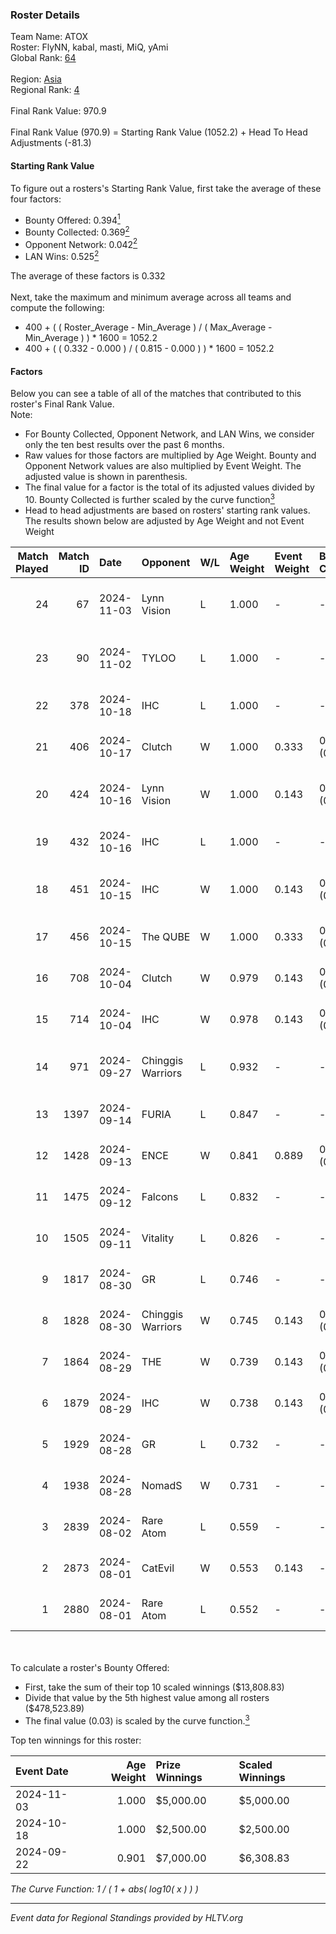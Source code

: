 ### Roster Details<br />
Team Name: ATOX<br />
Roster: FlyNN, kabal, masti, MiQ, yAmi<br />
Global Rank: [64](../../standings_global_2024_11_06.md)<br />
<br />
Region: [Asia]( ../../standings_asia_2024_11_06.md)<br />
Regional Rank: [4]( ../../standings_asia_2024_11_06.md)<br />
<br />
Final Rank Value:  970.9<br />
<br />
Final Rank Value (970.9) = Starting Rank Value (1052.2) + Head To Head Adjustments (-81.3)<br />

#### Starting Rank Value<br />
To figure out a rosters's Starting Rank Value, first take the average of these four factors:<br />
- Bounty Offered: 0.394[<sup>1</sup>](#table2)
- Bounty Collected: 0.369[<sup>2</sup>](#table1)
- Opponent Network: 0.042[<sup>2</sup>](#table1)
- LAN Wins: 0.525[<sup>2</sup>](#table1)

The average of these factors is 0.332<br />
<br />
Next, take the maximum and minimum average across all teams and compute the following:<br />
- 400 + ( ( Roster_Average - Min_Average ) / ( Max_Average - Min_Average ) ) * 1600 = 1052.2
- 400 + ( ( 0.332 - 0.000 ) / ( 0.815 - 0.000 ) ) * 1600 = 1052.2


#### Factors<br />
Below you can see a table of all of the matches that contributed to this roster's Final Rank Value.<br />
Note:<br />

- For Bounty Collected, Opponent Network, and LAN Wins, we consider only the ten best results over the past 6 months.
- Raw values for those factors are multiplied by Age Weight. Bounty and Opponent Network values are also multiplied by Event Weight. The adjusted value is shown in parenthesis.
- The final value for a factor is the total of its adjusted values divided by 10. Bounty Collected is further scaled by the curve function[<sup>3</sup>](#curveFunction)
- Head to head adjustments are based on rosters' starting rank values. The results shown below are adjusted by Age Weight and not Event Weight
<span id="table1"></span><br />


| Match Played | Match ID | Date       | Opponent          | W/L | Age Weight | Event Weight | Bounty Collected | Opponent Network | LAN Wins  | H2H Adj. | Roster                               |
| -: | -: | :- | :- | :- | :- | :- | :- | :- | :- | -: | :- |
|           24 |       67 | 2024-11-03 | Lynn Vision       | L   | 1.000      | -            | -                | -                | -         |   -18.05 | FlyNN, kabal, masti, MiQ, yAmi       |
|           23 |       90 | 2024-11-02 | TYLOO             | L   | 1.000      | -            | -                | -                | -         |   -15.85 | FlyNN, kabal, masti, MiQ, yAmi       |
|           22 |      378 | 2024-10-18 | IHC               | L   | 1.000      | -            | -                | -                | -         |   -17.37 | cool4st, kabal, MiQ, sk0R, yAmi      |
|           21 |      406 | 2024-10-17 | Clutch            | W   | 1.000      | 0.333        | 0.000 (0.000)    | 0.110 (0.037)    | 1 (1.000) |     3.06 | cool4st, kabal, MiQ, sk0R, yAmi      |
|           20 |      424 | 2024-10-16 | Lynn Vision       | W   | 1.000      | 0.143        | 0.036 (0.005)    | 0.215 (0.031)    | 0 (0.000) |    11.36 | FlyNN, kabal, masti, MiQ, yAmi       |
|           19 |      432 | 2024-10-16 | IHC               | L   | 1.000      | -            | -                | -                | -         |   -18.55 | cool4st, kabal, MiQ, sk0R, yAmi      |
|           18 |      451 | 2024-10-15 | IHC               | W   | 1.000      | 0.143        | 0.020 (0.003)    | 0.322 (0.046)    | 0 (0.000) |    12.71 | FlyNN, kabal, masti, MiQ, yAmi       |
|           17 |      456 | 2024-10-15 | The QUBE          | W   | 1.000      | 0.333        | 0.000 (0.000)    | -                | 1 (1.000) |     0.98 | cool4st, kabal, MiQ, sk0R, yAmi      |
|           16 |      708 | 2024-10-04 | Clutch            | W   | 0.979      | 0.143        | 0.000 (0.000)    | 0.110 (0.015)    | 1 (0.979) |     3.15 | cool4st, dobu, kabal, MiQ, yAmi      |
|           15 |      714 | 2024-10-04 | IHC               | W   | 0.978      | 0.143        | 0.020 (0.003)    | 0.322 (0.045)    | 1 (0.978) |    13.55 | cool4st, dobu, kabal, MiQ, yAmi      |
|           14 |      971 | 2024-09-27 | Chinggis Warriors | L   | 0.932      | -            | -                | -                | -         |   -22.65 | dobu, FlyNN, kabal, MiQ, yAmi        |
|           13 |     1397 | 2024-09-14 | FURIA             | L   | 0.847      | -            | -                | -                | -         |    -1.38 | Annihilation, dobu, kabal, MiQ, yAmi |
|           12 |     1428 | 2024-09-13 | ENCE              | W   | 0.841      | 0.889        | 0.243 (0.182)    | 0.242 (0.181)    | 1 (0.841) |    20.10 | Annihilation, dobu, kabal, MiQ, yAmi |
|           11 |     1475 | 2024-09-12 | Falcons           | L   | 0.832      | -            | -                | -                | -         |    -4.12 | Annihilation, dobu, kabal, MiQ, yAmi |
|           10 |     1505 | 2024-09-11 | Vitality          | L   | 0.826      | -            | -                | -                | -         |    -0.19 | Annihilation, dobu, kabal, MiQ, yAmi |
|            9 |     1817 | 2024-08-30 | GR                | L   | 0.746      | -            | -                | -                | -         |   -20.09 | Annihilation, dobu, kabal, MiQ, yAmi |
|            8 |     1828 | 2024-08-30 | Chinggis Warriors | W   | 0.745      | 0.143        | 0.005 (0.001)    | 0.124 (0.013)    | 0 (0.000) |     4.91 | Annihilation, dobu, kabal, MiQ, yAmi |
|            7 |     1864 | 2024-08-29 | THE               | W   | 0.739      | 0.143        | 0.000 (0.000)    | 0.080 (0.008)    | 0 (0.000) |     1.51 | Annihilation, dobu, kabal, MiQ, yAmi |
|            6 |     1879 | 2024-08-29 | IHC               | W   | 0.738      | 0.143        | 0.020 (0.002)    | 0.322 (0.034)    | 0 (0.000) |     9.93 | Annihilation, dobu, kabal, MiQ, yAmi |
|            5 |     1929 | 2024-08-28 | GR                | L   | 0.732      | -            | -                | -                | -         |   -20.29 | Annihilation, dobu, kabal, MiQ, yAmi |
|            4 |     1938 | 2024-08-28 | NomadS            | W   | 0.731      | -            | -                | -                | -         |     1.17 | Annihilation, dobu, kabal, MiQ, yAmi |
|            3 |     2839 | 2024-08-02 | Rare Atom         | L   | 0.559      | -            | -                | -                | -         |   -13.15 | Annihilation, dobu, kabal, MiQ, yAmi |
|            2 |     2873 | 2024-08-01 | CatEvil           | W   | 0.553      | 0.143        | -                | 0.134 (0.011)    | -         |     1.31 | Annihilation, dobu, kabal, MiQ, yAmi |
|            1 |     2880 | 2024-08-01 | Rare Atom         | L   | 0.552      | -            | -                | -                | -         |   -13.35 | Annihilation, dobu, kabal, MiQ, yAmi |

<br />
<span id="table2"></span><br />
To calculate a roster's Bounty Offered:<br />

- First, take the sum of their top 10 scaled winnings ($13,808.83)
- Divide that value by the 5th highest value among all rosters ($478,523.89)
- The final value (0.03) is scaled by the curve function.[<sup>3</sup>](#curveFunction)

Top ten winnings for this roster:<br />

| Event Date | Age Weight | Prize Winnings | Scaled Winnings |
| :- | -: | :- | :- |
| 2024-11-03 |      1.000 | $5,000.00      | $5,000.00       |
| 2024-10-18 |      1.000 | $2,500.00      | $2,500.00       |
| 2024-09-22 |      0.901 | $7,000.00      | $6,308.83       |


<span id="curveFunction"></span>_The Curve Function: 1 / ( 1 + abs( log10( x ) ) )_<br />

---
_Event data for Regional Standings provided by HLTV.org_<br />
